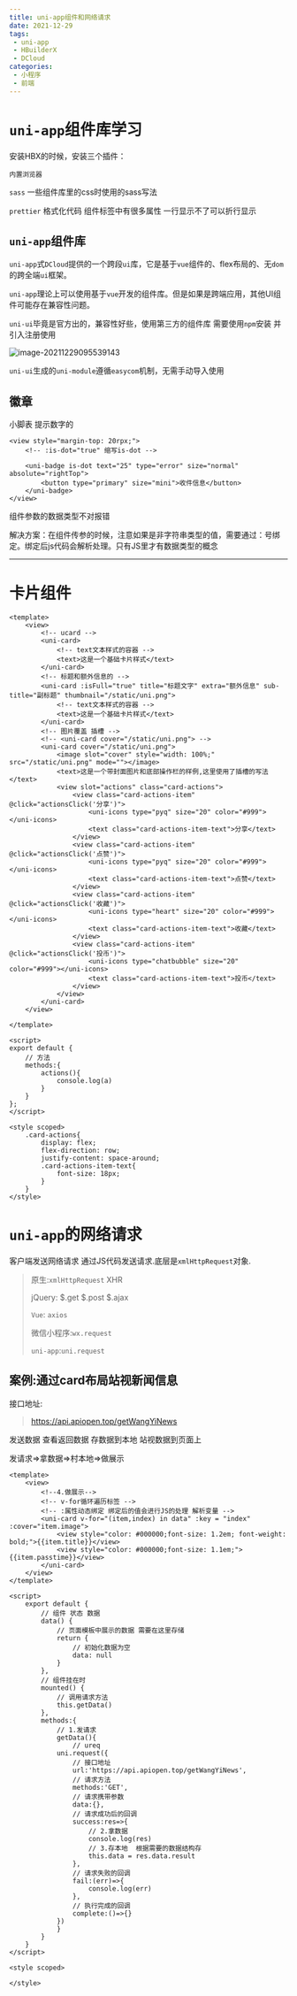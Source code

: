 ```yaml
---
title: uni-app组件和网络请求
date: 2021-12-29
tags:
 - uni-app
 - HBuilderX
 - DCloud
categories:
 - 小程序
 - 前端
---
```



# `uni-app`组件库学习

安装HBX的时候，安装三个插件：

`内置浏览器`

`sass` 一些组件库里的css时使用的sass写法

`prettier` 格式化代码 组件标签中有很多属性 一行显示不了可以折行显示





## `uni-app`组件库

`uni-app`式`DCloud`提供的一个跨段`ui`库，它是基于`vue`组件的、flex布局的、无`dom`的跨全端`ui`框架。

`uni-app`理论上可以使用基于`vue`开发的组件库。但是如果是跨端应用，其他UI组件可能存在兼容性问题。

`uni-ui`毕竟是官方出的，兼容性好些，使用第三方的组件库 需要使用`npm`安装 并引入注册使用

![image-20211229095539143](C:\Users\Kittors\AppData\Roaming\Typora\typora-user-images\image-20211229095539143.png)

`uni-ui`生成的`uni-module`遵循`easycom`机制，无需手动导入使用



## 徽章

小脚表  提示数字的

```vue
<view style="margin-top: 20rpx;">
	<!-- :is-dot="true" 缩写is-dot -->
    
	<uni-badge is-dot text="25" type="error" size="normal" absolute="rightTop">
		<button type="primary" size="mini">收件信息</button>	
	</uni-badge>
</view>
```



组件参数的数据类型不对报错  

解决方案：在组件传参的时候，注意如果是非字符串类型的值，需要通过：号绑定。绑定后js代码会解析处理。只有JS里才有数据类型的概念

****

# 卡片组件

```vue
<template>
	<view>
		<!-- ucard -->
		<uni-card>
			<!-- text文本样式的容器 -->
			<text>这是一个基础卡片样式</text>
		</uni-card>
		<!-- 标题和额外信息的 -->
		<uni-card :isFull="true" title="标题文字" extra="额外信息" sub-title="副标题" thumbnail="/static/uni.png">
			<!-- text文本样式的容器 -->
			<text>这是一个基础卡片样式</text>
		</uni-card>
		<!-- 图片覆盖 插槽 -->
		<!-- <uni-card cover="/static/uni.png"> -->
		<uni-card cover="/static/uni.png">
			<image slot="cover" style="width: 100%;" src="/static/uni.png" mode=""></image>
			<text>这是一个带封面图片和底部操作栏的样例,这里使用了插槽的写法</text>
			<view slot="actions" class="card-actions">
				<view class="card-actions-item" @click="actionsClick('分享')">
					<uni-icons type="pyq" size="20" color="#999"></uni-icons>
					<text class="card-actions-item-text">分享</text>
				</view>
				<view class="card-actions-item" @click="actionsClick('点赞')">
					<uni-icons type="pyq" size="20" color="#999"></uni-icons>
					<text class="card-actions-item-text">点赞</text>
				</view>
				<view class="card-actions-item" @click="actionsClick('收藏')">
					<uni-icons type="heart" size="20" color="#999"></uni-icons>
					<text class="card-actions-item-text">收藏</text>
				</view>
				<view class="card-actions-item" @click="actionsClick('投币')">
					<uni-icons type="chatbubble" size="20" color="#999"></uni-icons>
					<text class="card-actions-item-text">投币</text>
				</view>
			</view>
		</uni-card>
	</view>
	
</template>

<script>
export default {
	// 方法
	methods:{
		actions(){
			console.log(a)
		}
	}
};
</script>

<style scoped>
	.card-actions{
		display: flex;
		flex-direction: row;
		justify-content: space-around;
		.card-actions-item-text{
			font-size: 18px;
		}
	}
</style>

```





# `uni-app`的网络请求

客户端发送网络请求 通过JS代码发送请求.底层是`xmlHttpRequest`对象.

>  原生:`xmlHttpRequest` XHR
>
> jQuery: $.get $.post $.ajax
>
> `Vue`: `axios`
>
> 微信小程序:`wx.request`
>
> `uni-app`:`uni.request`

## 案例:通过card布局站视新闻信息

接口地址:

> https://api.apiopen.top/getWangYiNews

发送数据 查看返回数据 存数据到本地 站视数据到页面上

发请求=>拿数据=>村本地=>做展示

```vue
<template>
	<view>
		<!--4.做展示-->
		<!-- v-for循环遍历标签 -->
		<!-- :属性动态绑定 绑定后的值会进行JS的处理 解析变量 -->
		<uni-card v-for="(item,index) in data" :key = "index"  :cover="item.image">
			<view style="color: #000000;font-size: 1.2em; font-weight: bold;">{{item.title}}</view>
			<view style="color: #000000;font-size: 1.1em;">{{item.passtime}}</view>
		</uni-card>
	</view>
</template>

<script>
	export default {
		// 组件 状态 数据
		data() {
			// 页面模板中展示的数据 需要在这里存储
			return {
				// 初始化数据为空
				data: null
			}
		},
		// 组件挂在时
		mounted() {
			// 调用请求方法
			this.getData()
		},
		methods:{
			// 1.发请求
			getData(){
				// ureq
			uni.request({
				// 接口地址
				url:'https://api.apiopen.top/getWangYiNews',
				// 请求方法
				methods:'GET',
				// 请求携带参数
				data:{},
				// 请求成功后的回调
				success:res=>{
					// 2.拿数据
					console.log(res)
					// 3.存本地  根据需要的数据结构存
					this.data = res.data.result
				},
				// 请求失败的回调
				fail:(err)=>{
					console.log(err)
				},
				// 执行完成的回调
				complete:()=>{}
			})
			}	
		}
	}
</script>

<style scoped>

</style>
```


